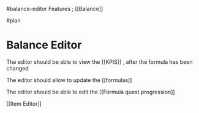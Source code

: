 
#balance-editor 
Features ; [[Balance]]

#plan 


# Balance Editor


The editor should be able to view the [[KPIS]] , after the formula has been changed

The editor should allow to update the [[formulas]]


The editor should be able to edit the [[Formula quest progression]]


[[Item Editor]]
